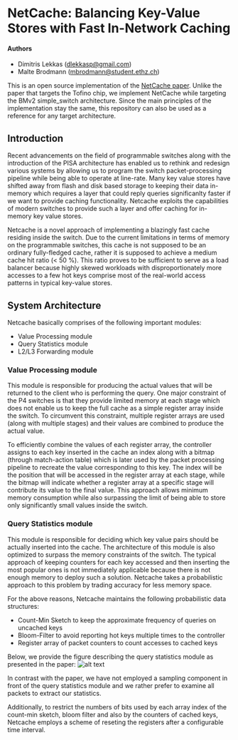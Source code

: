 # NetCache: Balancing Key-Value Stores with Fast In-Network Caching

#### Authors
* Dimitris Lekkas (dlekkasp@gmail.com)
* Malte Brodmann (mbrodmann@student.ethz.ch)

This is an open source implementation of the [NetCache paper](https://www.cs.jhu.edu/~xinjin/files/SOSP17_NetCache.pdf).
Unlike the paper that targets the Tofino chip, we implement NetCache while targeting the
BMv2 simple\_switch architecture. Since the main principles of the implementation stay the same,
this repository can also be used as a reference for any target architecture.



## Introduction
Recent advancements on the field of programmable switches along with the introduction of
the PISA architecture has enabled us to rethink and redesign various systems by allowing
us to program the switch packet-processing pipeline while being able to operate at line-rate.
Many key value stores have shifted away from flash and disk based storage to keeping their
data in-memory which requires a layer that could reply queries significanlty faster if we
want to provide caching functionality. Netcache exploits the capabilities of modern switches
to provide such a layer and offer caching for in-memory key value stores.

Netcache is a novel approach of implementing a blazingly fast cache residing inside the switch.
Due to the current limitations in terms of memory on the programmable switches, this cache is
not supposed to be an ordinary fully-fledged cache, rather it is supposed to achieve a medium
cache hit ratio (< 50 %). This ratio proves to be sufficient to serve as a load balancer
because highly skewed workloads with disproportionately more accesses to a few hot keys
comprise most of the real-world access patterns in typical key-value stores.

## System Architecture
Netcache basically comprises of the following important modules:
*  Value Processing module
*  Query Statistics module
*  L2/L3 Forwarding module


### Value Processing module
This module is responsible for producing the actual values that will be returned to the
client who is performing the query. One major constraint of the P4 switches is that they
provide limited memory at each stage which does not enable us to keep the full cache as
a simple register array inside the switch. To circumvent this constraint, multiple
register arrays are used (along with multiple stages) and their values are combined
to produce the actual value.

To efficiently combine the values of each register array, the controller assigns to each key
inserted in the cache an index along with a bitmap (through match-action table)
which is later used by the packet processing pipeline to recreate the value corresponding
to this key. The index will be the position that will be accessed in the register array
at each stage, while the bitmap will indicate whether a register array at a specific stage
will contribute its value to the final value. This approach allows minimum memory consumption
while also surpassing the limit of being able to store only significantly small values
inside the switch.


### Query Statistics module
This module is responsible for deciding which key value pairs should be actually inserted
into the cache. The architecture of this module is also optimized to surpass the memory
constraints of the switch. The typical approach of keeping counters for each key accessed
and then inserting the most popular ones is not immediately applicable because there is not
enough memory to deploy such a solution. Netcache takes a probabilistic approach to this
problem by trading accuracy for less memory space.

For the above reasons, Netcache maintains the following probabilistic data structures:
*  Count-Min Sketch to keep the approximate frequency of queries on uncached keys
*  Bloom-Filter to avoid reporting hot keys multiple times to the controller
*  Register array of packet counters to count accesses to cached keys

Below, we provide the figure describing the query statistics module as presented in the paper:
![alt text](https://github.com/dlekkas/netcache/tree/master/report/figures/query_statistics.jpg)



In contrast with the paper, we have not employed a sampling component in front of the query
statistics module and we rather prefer to examine all packets to extract our statistics.

Additionally, to restrict the numbers of bits used by each array index of the count-min sketch,
bloom filter and also by the counters of cached keys, Netcache employs a scheme of reseting
the registers after a configurable time interval.


